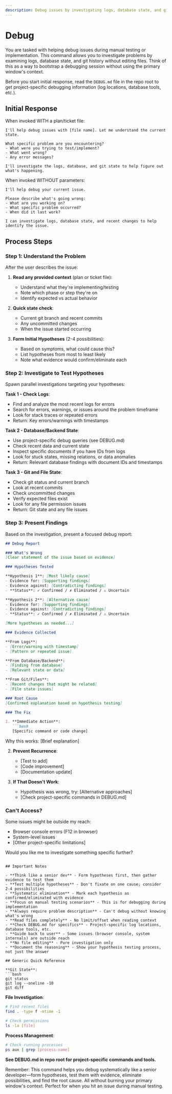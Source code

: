 ```yaml
---
description: Debug issues by investigating logs, database state, and git history
---
```


# Debug

You are tasked with helping debug issues during manual testing or implementation. This command allows you to investigate problems by examining logs, database state, and git history without editing files. Think of this as a way to bootstrap a debugging session without using the primary window's context.

Before you start initial response, read the `DEBUG.md` file in the repo root to get project-specific debugging information (log locations, database tools, etc.).

## Initial Response

When invoked WITH a plan/ticket file:
```
I'll help debug issues with [file name]. Let me understand the current state.

What specific problem are you encountering?
- What were you trying to test/implement?
- What went wrong?
- Any error messages?

I'll investigate the logs, database, and git state to help figure out what's happening.
```

When invoked WITHOUT parameters:
```
I'll help debug your current issue.

Please describe what's going wrong:
- What are you working on?
- What specific problem occurred?
- When did it last work?

I can investigate logs, database state, and recent changes to help identify the issue.
```

## Process Steps

### Step 1: Understand the Problem

After the user describes the issue:

1. **Read any provided context** (plan or ticket file):
   - Understand what they're implementing/testing
   - Note which phase or step they're on
   - Identify expected vs actual behavior

2. **Quick state check**:
   - Current git branch and recent commits
   - Any uncommitted changes
   - When the issue started occurring

3. **Form Initial Hypotheses** (2-4 possibilities):
   - Based on symptoms, what could cause this?
   - List hypotheses from most to least likely
   - Note what evidence would confirm/eliminate each

### Step 2: Investigate to Test Hypotheses

Spawn parallel investigations targeting your hypotheses:

**Task 1 - Check Logs**:
- Find and analyze the most recent logs for errors
- Search for errors, warnings, or issues around the problem timeframe
- Look for stack traces or repeated errors
- Return: Key errors/warnings with timestamps

**Task 2 - Database/Backend State**:
- Use project-specific debug queries (see DEBUG.md)
- Check recent data and current state
- Inspect specific documents if you have IDs from logs
- Look for stuck states, missing relations, or data anomalies
- Return: Relevant database findings with document IDs and timestamps

**Task 3 - Git and File State**:
- Check git status and current branch
- Look at recent commits
- Check uncommitted changes
- Verify expected files exist
- Look for any file permission issues
- Return: Git state and any file issues

### Step 3: Present Findings

Based on the investigation, present a focused debug report:

```markdown
## Debug Report

### What's Wrong
[Clear statement of the issue based on evidence]

### Hypotheses Tested

**Hypothesis 1**: [Most likely cause]
- Evidence for: [Supporting findings]
- Evidence against: [Contradicting findings]
- **Status**: ✓ Confirmed / ✗ Eliminated / ⚠️ Uncertain

**Hypothesis 2**: [Alternative cause]
- Evidence for: [Supporting findings]
- Evidence against: [Contradicting findings]
- **Status**: ✓ Confirmed / ✗ Eliminated / ⚠️ Uncertain

[More hypotheses as needed...]

### Evidence Collected

**From Logs**:
- [Error/warning with timestamp]
- [Pattern or repeated issue]

**From Database/Backend**:
- [Finding from database]
- [Relevant state or data]

**From Git/Files**:
- [Recent changes that might be related]
- [File state issues]

### Root Cause
[Confirmed explanation based on hypothesis testing]

### The Fix

1. **Immediate Action**:
   ```bash
   [Specific command or code change]
   ```
   Why this works: [Brief explanation]

2. **Prevent Recurrence**:
   - [Test to add]
   - [Code improvement]
   - [Documentation update]

3. **If That Doesn't Work**:
   - Hypothesis was wrong, try: [Alternative approaches]
   - [Check project-specific commands in DEBUG.md]

### Can't Access?
Some issues might be outside my reach:
- Browser console errors (F12 in browser)
- System-level issues
- [Other project-specific limitations]

Would you like me to investigate something specific further?
```

## Important Notes

- **Think like a senior dev** - Form hypotheses first, then gather evidence to test them
- **Test multiple hypotheses** - Don't fixate on one cause; consider 2-4 possibilities
- **Systematic elimination** - Mark each hypothesis as confirmed/eliminated with evidence
- **Focus on manual testing scenarios** - This is for debugging during implementation
- **Always require problem description** - Can't debug without knowing what's wrong
- **Read files completely** - No limit/offset when reading context
- **Check DEBUG.md for specifics** - Project-specific log locations, database tools, etc.
- **Guide back to user** - Some issues (browser console, system internals) are outside reach
- **No file editing** - Pure investigation only
- **Document the reasoning** - Show your hypothesis testing process, not just the answer

## Generic Quick Reference

**Git State**:
```bash
git status
git log --oneline -10
git diff
```

**File Investigation**:
```bash
# Find recent files
find . -type f -mtime -1

# Check permissions
ls -la [file]
```

**Process Management**:
```bash
# Check running processes
ps aux | grep [process-name]
```

**See DEBUG.md in repo root for project-specific commands and tools.**

Remember: This command helps you debug systematically like a senior developer—form hypotheses, test them with evidence, eliminate possibilities, and find the root cause. All without burning your primary window's context. Perfect for when you hit an issue during manual testing.
